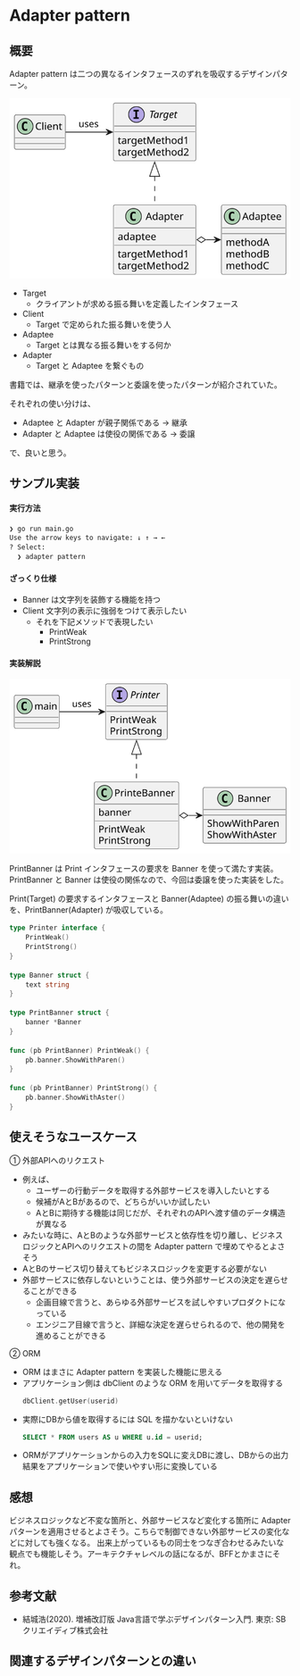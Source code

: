 # Adapter pattern

## 概要
Adapter pattern は二つの異なるインタフェースのずれを吸収するデザインパターン。

<img src="https://github.com/mmfiber/design-pattern-go-training/blob/main/src/adapter/diagram/abstract.svg" />

* Target
  * クライアントが求める振る舞いを定義したインタフェース
* Client
  * Target で定められた振る舞いを使う人
* Adaptee
  * Target とは異なる振る舞いをする何か
* Adapter
  * Target と Adaptee を繋ぐもの

書籍では、継承を使ったパターンと委譲を使ったパターンが紹介されていた。

それぞれの使い分けは、
* Adaptee と Adapter が親子関係である -> 継承
* Adapter と Adaptee は使役の関係である -> 委譲

で、良いと思う。

## サンプル実装
#### 実行方法
```sh
❯ go run main.go  
Use the arrow keys to navigate: ↓ ↑ → ← 
? Select: 
  ❯ adapter pattern
```

#### ざっくり仕様
* Banner は文字列を装飾する機能を持つ
* Client 文字列の表示に強弱をつけて表示したい
  * それを下記メソッドで表現したい 
    * PrintWeak
    * PrintStrong

#### 実装解説
<img src="https://github.com/mmfiber/design-pattern-go-training/blob/main/src/adapter/diagram/impl.svg" />

PrintBanner は Print インタフェースの要求を Banner を使って満たす実装。
PrintBanner と Banner は使役の関係なので、今回は委譲を使った実装をした。

Print(Target) の要求するインタフェースと Banner(Adaptee) の振る舞いの違いを、PrintBanner(Adapter) が吸収している。
```go
type Printer interface {
	PrintWeak()
	PrintStrong()
}

type Banner struct {
	text string
}

type PrintBanner struct {
	banner *Banner
}

func (pb PrintBanner) PrintWeak() {
	pb.banner.ShowWithParen()
}

func (pb PrintBanner) PrintStrong() {
	pb.banner.ShowWithAster()
}
```

## 使えそうなユースケース
① 外部APIへのリクエスト
* 例えば、
  * ユーザーの行動データを取得する外部サービスを導入したいとする
  * 候補がAとBがあるので、どちらがいいか試したい
  * AとBに期待する機能は同じだが、それぞれのAPIへ渡す値のデータ構造が異なる
* みたいな時に、AとBのような外部サービスと依存性を切り離し、ビジネスロジックとAPIへのリクエストの間を Adapter pattern で埋めてやるとよさそう
* AとBのサービス切り替えてもビジネスロジックを変更する必要がない
* 外部サービスに依存しないということは、使う外部サービスの決定を遅らせることができる
  * 企画目線で言うと、あらゆる外部サービスを試しやすいプロダクトになっている
  * エンジニア目線で言うと、詳細な決定を遅らせられるので、他の開発を進めることができる

② ORM
* ORM はまさに Adapter pattern を実装した機能に思える
* アプリケーション側は dbClient のような ORM を用いてデータを取得する
  ```go
  dbClient.getUser(userid)
  ```
* 実際にDBから値を取得するには SQL を描かないといけない
  ```sql
  SELECT * FROM users AS u WHERE u.id = userid;
  ```
* ORMがアプリケーションからの入力をSQLに変えDBに渡し、DBからの出力結果をアプリケーションで使いやすい形に変換している

## 感想
ビジネスロジックなど不変な箇所と、外部サービスなど変化する箇所に Adapter パターンを適用させるとよさそう。こちらで制御できない外部サービスの変化などに対しても強くなる。
出来上がっているもの同士をつなぎ合わせるみたいな観点でも機能しそう。アーキテクチャレベルの話になるが、BFFとかまさにそれ。

## 参考文献
* 結城浩(2020). 増補改訂版 Java言語で学ぶデザインパターン入門. 東京: SBクリエイディブ株式会社 

## 関連するデザインパターンとの違い

